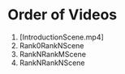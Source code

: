 # Order of Videos

1. [IntroductionScene.mp4]
2. Rank0RankNScene
3. RankNRankMScene
4. RankNRankNScene
